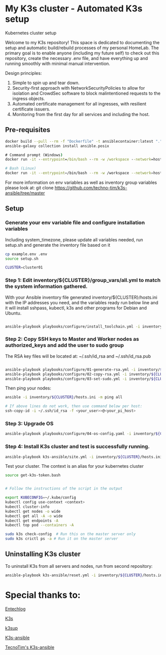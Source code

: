 # My K3s cluster - Automated K3s setup
Kubernetes cluster setup

Welcome to my K3s repository! This space is dedicated to documenting the setup and automatic build/rebuild processes of my personal HomeLab. The primary goal is to enable anyone (including my future self) to check out this repository, create the necessary .env file, and have everything up and running smoothly with minimal manual intervention.


Design principles:
1. Simple to spin up and tear down.
2. Security-first approach with NetworkSecurityPolicies to allow for isolation and CrowdSec software to block malintentioned requests to the ingress objects.
3. Automated certificate management for all ingresses, with resilient certificate issuers.
4. Monitoring from the first day for all services and including the host.


## Pre-requisites

```bash
docker build --pull --rm -f "Dockerfile" -t ansiblecontainer:latest "."
ansible-galaxy collection install ansible.posix
```


```cmd
# Command prompt (Windows)
docker run -it --entrypoint=/bin/bash --rm -w /workspace --network=host -v %cd%:/workspace ansiblecontainer
```

```bash
# Bash (Linux)
docker run -it --entrypoint=/bin/bash --rm -w /workspace --network=host  -v `pwd`:/workspace ansiblecontainer
```

For more information on env variables as well as inventory group variables please look at:
git clone https://github.com/techno-tim/k3s-ansible/tree/master

## Setup
### Generate your env variable file and configure installation variables 
Including system_timezone, please update all variables needed, run setup.sh and generate the inventory file based on it
```bash
cp example.env .env
source setup.sh

CLUSTER=cluster01
```

### Step 1: Edit inventory/${CLUSTER}/group_vars/all.yml to match the system information gathered.

With your Ansible inventory file generated inventory/${CLUSTER}/hosts.ini with the IP addresses you need, and the variables ready run below line and it will install sshpass, kubectl, k3s and other programs for Debian and Ubuntu.
```bash

ansible-playbook playbooks/configure/install_toolchain.yml -i inventory/${CLUSTER}/hosts.ini
```


### Step 2: Copy SSH keys to Master and Worker nodes as authorized_keys and add the user to sudo group
The RSA key files will be located at: ~/.ssh/id_rsa and ~/.ssh/id_rsa.pub
```bash

ansible-playbook playbooks/configure/01-generate-rsa.yml -i inventory/${CLUSTER}/hosts.ini
ansible-playbook playbooks/configure/02-copy-rsa.yml -i inventory/${CLUSTER}/hosts.ini --ask-pass  # Ignore if play "Exchange Keys between master and nodes" is failed
ansible-playbook playbooks/configure/03-set-sudo.yml -i inventory/${CLUSTER}/hosts.ini --ask-pass --ask-become-pass
```

Then ping your nodes:
```bash
ansible -i inventory/${CLUSTER}/hosts.ini -m ping all

# If above lines do not work, then use command below per host:
ssh-copy-id -i ~/.ssh/id_rsa -f <your_user>>@<your_pi_host>
```

### Step 3: Upgrade OS 
```bash
ansible-playbook playbooks/configure/04-os-config.yaml -i inventory/${CLUSTER}/hosts.ini -t security,upgrade
```

### Step 4: Install K3s cluster and test is successfully running.
```bash
ansible-playbook k3s-ansible/site.yml -i inventory/${CLUSTER}/hosts.ini
```
Test your cluster. The context is an alias for your kubernetes cluster
```bash
source get-k3s-token.bash


# Follow the instructions of the script in the output

export KUBECONFIG=~/.kube/config
kubectl config use-context <context>
kubectl cluster-info
kubectl get nodes -o wide
kubectl get all -A -o wide
kubectl get endpoints -A
kubectl top pod --containers -A

sudo k3s check-config  # Run this on the master server only
sudo k3s crictl ps -a # Run it on the master server
```

## Uninstalling K3s cluster
To uninstall K3s from all servers and nodes, run from second repository:

```bash
ansible-playbook k3s-ansible/reset.yml -i inventory/${CLUSTER}/hosts.ini
```

# Special thanks to:
[Entechlog](https://www.entechlog.com/blog/general/how-to-set-up-kubernetes-cluster-with-raspberry-pi/#prerequisite)

[K3s](https://k3s.io/)

[k3sup](https://github.com/k3s-io/k3sup)

[K3s-ansible](https://github.com/k3s-io/k3s-ansible)

[TecnoTim's K3s-ansible](https://github.com/techno-tim/k3s-ansible)